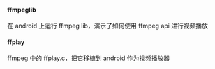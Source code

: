 #### ffmpeglib
在 android 上运行 ffmpeg lib，演示了如何使用 ffmpeg api 进行视频播放


#### ffplay
ffmpeg 中的 ffplay.c，把它移植到 android 作为视频播放器


